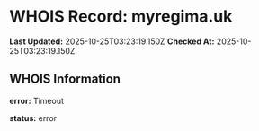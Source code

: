# WHOIS Record: myregima.uk

**Last Updated:** 2025-10-25T03:23:19.150Z
**Checked At:** 2025-10-25T03:23:19.150Z

## WHOIS Information

**error:** Timeout

**status:** error

